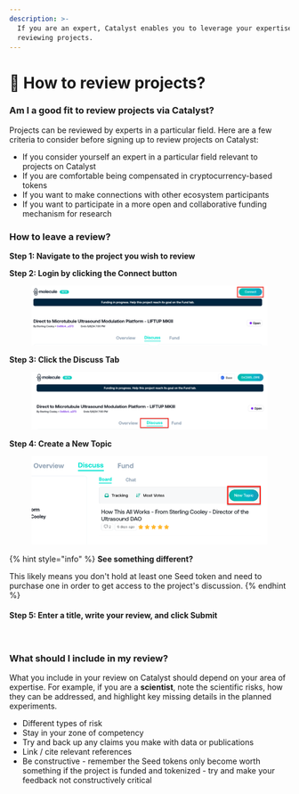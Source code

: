 ```yaml
---
description: >-
  If you are an expert, Catalyst enables you to leverage your expertise by
  reviewing projects.
---
```


# 🧐 How to review projects?

### Am I a good fit to review projects via Catalyst?

Projects can be reviewed by experts in a particular field. Here are a few criteria to consider before signing up to review projects on Catalyst:

* If you consider yourself an expert in a particular field relevant to projects on Catalyst
* If you are comfortable being compensated in cryptocurrency-based tokens
* If you want to make connections with other ecosystem participants
* If you want to participate in a more open and collaborative funding mechanism for research

### How to leave a review?

**Step 1: Navigate to the project you wish to review**

**Step 2: Login by clicking the Connect button**

<figure><img src="../.gitbook/assets/image (8).png" alt=""><figcaption></figcaption></figure>

**Step 3: Click the Discuss Tab**

<figure><img src="../.gitbook/assets/image (5).png" alt=""><figcaption></figcaption></figure>

**Step 4: Create a New Topic**

<figure><img src="../.gitbook/assets/image (7).png" alt=""><figcaption></figcaption></figure>

{% hint style="info" %}
**See something different?**

This likely means you don't hold at least one Seed token and need to purchase one in order to get access to the project's discussion.
{% endhint %}



#### Step 5: Enter a title, write your review, and click Submit

<figure><img src="../.gitbook/assets/Screenshot 2024-05-01 at 5.23.35 PM.png" alt=""><figcaption></figcaption></figure>

### What should I include in my review?

What you include in your review on Catalyst should depend on your area of expertise. For example, if you are a **scientist**, note the scientific risks, how they can be addressed, and highlight key missing details in the planned experiments.&#x20;

* Different types of risk
* Stay in your zone of competency&#x20;
* Try and back up any claims you make with data or publications
* Link / cite relevant references
* Be constructive - remember the Seed tokens only become worth something if the project is funded and tokenized - try and make your feedback not constructively critical
